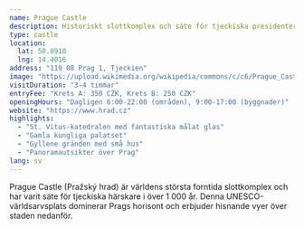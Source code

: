 ```yaml
---
name: Prague Castle
description: Historiskt slottkomplex och säte för tjeckiska presidenter, med St. Vitus-katedralen och fantastisk stadsutsikt
type: castle
location:
  lat: 50.0910
  lng: 14.4016
address: "119 08 Prag 1, Tjeckien"
image: "https://upload.wikimedia.org/wikipedia/commons/c/c6/Prague_Castle_from_Petrin_Tower.jpg"
visitDuration: "3-4 timmar"
entryFee: "Krets A: 350 CZK, Krets B: 250 CZK"
openingHours: "Dagligen 6:00-22:00 (områden), 9:00-17:00 (byggnader)"
website: "https://www.hrad.cz"
highlights:
  - "St. Vitus-katedralen med fantastiska målat glas"
  - "Gamla kungliga palatset"
  - "Gyllene gränden med små hus"
  - "Panoramautsikter över Prag"
lang: sv
---
```


Prague Castle (Pražský hrad) är världens största forntida slottkomplex och har varit säte för tjeckiska härskare i över 1 000 år. Denna UNESCO-världsarvsplats dominerar Prags horisont och erbjuder hisnande vyer över staden nedanför.